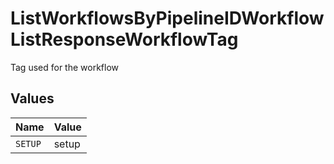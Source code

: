 # ListWorkflowsByPipelineIDWorkflowListResponseWorkflowTag

Tag used for the workflow


## Values

| Name    | Value   |
| ------- | ------- |
| `SETUP` | setup   |